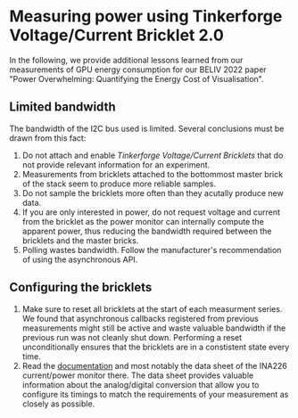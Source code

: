 # Measuring power using Tinkerforge Voltage/Current Bricklet 2.0
In the following, we provide additional lessons learned from our measurements of GPU energy consumption for our BELIV 2022 paper "Power Overwhelming: Quantifying the Energy Cost of Visualisation".

## Limited bandwidth
The bandwidth of the I2C bus used is limited. Several conclusions must be drawn from this fact:

1. Do not attach and enable *Tinkerforge Voltage/Current Bricklets* that do not provide relevant information for an experiment.
2. Measurements from bricklets attached to the bottommost master brick of the stack seem to produce more reliable samples.
3. Do not sample the bricklets more often than they acutally produce new data.
4. If you are only interested in power, do not request voltage and current from the bricklet as the power monitor can internally compute the apparent power, thus reducing the bandwidth required between the bricklets and the master bricks.
5. Polling wastes bandwidth. Follow the manufacturer's recommendation of using the asynchronous API.

## Configuring the bricklets
1. Make sure to reset all bricklets at the start of each measurment series. We found that asynchronous callbacks registered from previous measurements might still be active and waste valuable bandwidth if the previous run was not cleanly shut down. Performing a reset unconditionally ensures that the bricklets are in a constistent state every time.
2. Read the [documentation](https://www.tinkerforge.com/en/doc/Hardware/Bricklets/Voltage_Current_V2.html) and most notably the data sheet of the INA226 current/power monitor there. The data sheet provides valuable information about the analog/digital conversion that allow you to configure its timings to match the requirements of your measurement as closely as possible.

